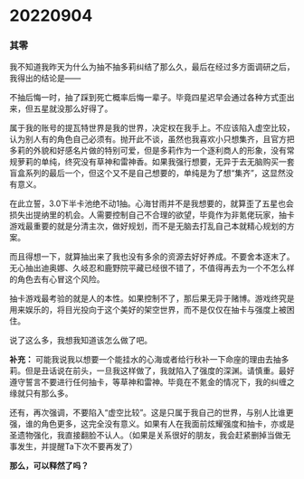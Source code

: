 # 20220904

### 其零

我不知道我昨天为什么为抽不抽多莉纠结了那么久，最后在经过多方面调研之后，我得出的结论是——

不抽后悔一时，抽了踩到死亡概率后悔一辈子。毕竟四星迟早会通过各种方式歪出来，但五星就没那么好得了。

属于我的账号的提瓦特世界是我的世界，决定权在我手上。不应该陷入虚空比较，认为别人有的角色自己必须有。抛开此不谈，虽然也我喜欢小只想集齐，且官方把多莉的外貌和好感名片做的特别可爱，但是多莉作为一个逐利商人的形象，没有常规萝莉的单纯，终究没有草神和雷神香。如果我强行想要，无异于去无脑购买一套盲盒系列的最后一个，但这个又不是自己想要的，单纯是为了想“集齐”，这显然没有意义。

在此立誓，3.0下半卡池绝不动1抽。心海甘雨并不是我想要的，就算歪了五星也会损失出提纳里的机会。人需要控制自己不合理的欲望，毕竟作为非氪佬玩家，抽卡游戏最重要的就是分清主次，做好规划，而不是无脑去打乱自己本就精心规划的方案。

而且得想一下，就算抽出来了我也没有多余的资源去好好养成。不要舍本逐末了。无心抽出迪奥娜、久岐忍和鹿野院平藏已经很不错了，不值得再去为一个不怎么样的角色去有心冒这个风险。

抽卡游戏最考验的就是人的本性。如果控制不了，那后果无异于赌博。游戏终究是用来娱乐的，将目光投向于这个美好的架空世界，而不是仅仅在抽卡与强度上被困住。

说了这么多，我想我知道该怎么做了吧。

**补充：** 可能我说我以想要一个能挂水的心海或者给行秋补一下命座的理由去抽多莉。但是丑话说在前头，一旦我这样做了，我就陷入了强度的深渊。请慎重。最好遵守誓言不要进行任何抽卡，等草神和雷神。毕竟在不氪金的情况下，我的纠缠之缘就只有那么多。

还有，再次强调，不要陷入“虚空比较”。这是只属于我自己的世界，与别人比谁更强，谁的角色更多，这完全没有意义。如果有人在我面前炫耀强度和抽卡，亦或是圣遗物强化，我直接翻脸不认人。（如果是关系很好的朋友，我会赶紧删掉当做无事发生，并提醒Ta下次不要再发了）

**那么，可以释然了吗？**
